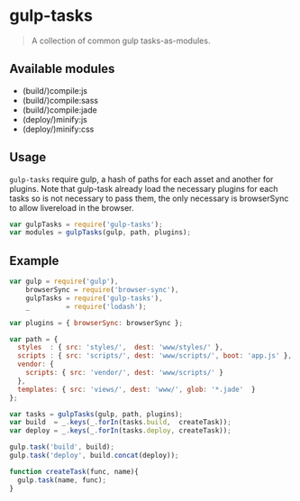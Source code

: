 # gulp-tasks

> A collection of common gulp tasks-as-modules.

## Available modules

 - (build/)compile:js
 - (build/)compile:sass
 - (build/)compile:jade
 - (deploy/)minify:js
 - (deploy/)minify:css

## Usage

`gulp-tasks` require gulp, a hash of paths for each asset and another for plugins. Note that gulp-task already load the necessary plugins for each tasks so is not necessary to pass them, the only necessary is browserSync to allow livereload in the browser.

```js
var gulpTasks = require('gulp-tasks');
var modules = gulpTasks(gulp, path, plugins); 
```

## Example

 

```js
var gulp = require('gulp'),
    browserSync = require('browser-sync'),
    gulpTasks = require('gulp-tasks'),
    _         = require('lodash');

var plugins = { browserSync: browserSync };

var path = {
  styles  : { src: 'styles/',  dest: 'www/styles/' },
  scripts : { src: 'scripts/', dest: 'www/scripts/', boot: 'app.js' },
  vendor: {
    scripts: { src: 'vendor/', dest: 'www/scripts/' }
  },
  templates: { src: 'views/', dest: 'www/', glob: '*.jade'  }
};

var tasks = gulpTasks(gulp, path, plugins);
var build  = _.keys(_.forIn(tasks.build,  createTask));
var deploy = _.keys(_.forIn(tasks.deploy, createTask));

gulp.task('build', build);
gulp.task('deploy', build.concat(deploy));

function createTask(func, name){
  gulp.task(name, func);
}

```
